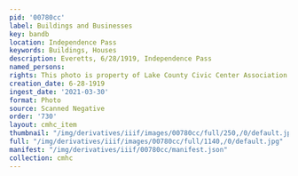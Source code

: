 ```yaml
---
pid: '00780cc'
label: Buildings and Businesses
key: bandb
location: Independence Pass
keywords: Buildings, Houses
description: Everetts, 6/28/1919, Independence Pass
named_persons: 
rights: This photo is property of Lake County Civic Center Association.
creation_date: 6-28-1919
ingest_date: '2021-03-30'
format: Photo
source: Scanned Negative
order: '730'
layout: cmhc_item
thumbnail: "/img/derivatives/iiif/images/00780cc/full/250,/0/default.jpg"
full: "/img/derivatives/iiif/images/00780cc/full/1140,/0/default.jpg"
manifest: "/img/derivatives/iiif/00780cc/manifest.json"
collection: cmhc
---
```

